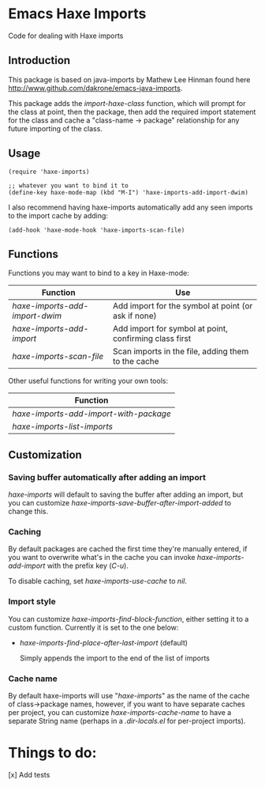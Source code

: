 # Emacs Haxe Imports
Code for dealing with Haxe imports

## Introduction

This package is based on java-imports by Mathew Lee Hinman found here http://www.github.com/dakrone/emacs-java-imports.

This package adds the *import-haxe-class* function, which will prompt for the class at
point, then the package, then add the required import statement for the class
and cache a "class-name -> package" relationship for any future importing of the
class.

## Usage

```emacs
(require 'haxe-imports)

;; whatever you want to bind it to
(define-key haxe-mode-map (kbd "M-I") 'haxe-imports-add-import-dwim)

```

I also recommend having haxe-imports automatically add any seen imports to the
import cache by adding:

```emacs
(add-hook 'haxe-mode-hook 'haxe-imports-scan-file)
```

## Functions

Functions you may want to bind to a key in Haxe-mode:

| Function                       | Use                                                    |
|--------------------------------|--------------------------------------------------------|
| *haxe-imports-add-import-dwim* | Add import for the symbol at point (or ask if none)    |
| *haxe-imports-add-import*      | Add import for symbol at point, confirming class first |
| *haxe-imports-scan-file*       | Scan imports in the file, adding them to the cache     |

Other useful functions for writing your own tools:

| Function                               |
|----------------------------------------|
| *haxe-imports-add-import-with-package* |
| *haxe-imports-list-imports*            |

## Customization

### Saving buffer automatically after adding an import

*haxe-imports* will default to saving the buffer after adding an import, but you
can customize *haxe-imports-save-buffer-after-import-added* to change this.

### Caching

By default packages are cached the first time they're manually entered, if you
want to overwrite what's in the cache you can invoke *haxe-imports-add-import*
with the prefix key (*C-u*).

To disable caching, set *haxe-imports-use-cache* to *nil*.

### Import style

You can customize *haxe-imports-find-block-function*, either setting it to a
custom function. Currently it is set to the one below:

* *haxe-imports-find-place-after-last-import* (default)

  Simply appends the import to the end of the list of imports

### Cache name

By default haxe-imports will use "*haxe-imports*" as the name of the cache of
class->package names, however, if you want to have separate caches per project,
you can customize *haxe-imports-cache-name* to have a separate String name
(perhaps in a *.dir-locals.el* for per-project imports).

# Things to do:
[x] Add tests
